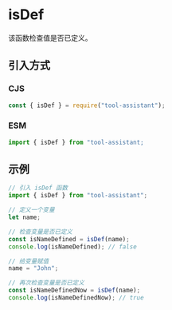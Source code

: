 # isDef

该函数检查值是否已定义。

## 引入方式

### CJS

```javascript
const { isDef } = require("tool-assistant");
```

### ESM

```javascript
import { isDef } from "tool-assistant;
```

## 示例

```javascript
// 引入 isDef 函数
import { isDef } from "tool-assistant";

// 定义一个变量
let name;

// 检查变量是否已定义
const isNameDefined = isDef(name);
console.log(isNameDefined); // false

// 给变量赋值
name = "John";

// 再次检查变量是否已定义
const isNameDefinedNow = isDef(name);
console.log(isNameDefinedNow); // true
```
